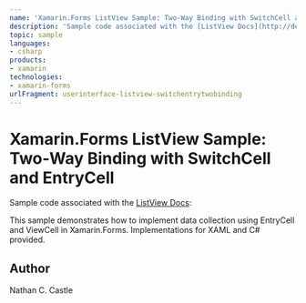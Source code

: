 ```yaml
---
name: 'Xamarin.Forms ListView Sample: Two-Way Binding with SwitchCell and EntryCell'
description: 'Sample code associated with the [ListView Docs](http://developer.xamarin.com/guides/cross-platform/xamarin-forms/user-interface/list_view/):  This ...'
topic: sample
languages:
- csharp
products:
- xamarin
technologies:
- xamarin-forms
urlFragment: userinterface-listview-switchentrytwobinding
---
```

Xamarin.Forms ListView Sample: Two-Way Binding with SwitchCell and EntryCell
===========================

Sample code associated with the [ListView Docs](http://developer.xamarin.com/guides/cross-platform/xamarin-forms/user-interface/list_view/):

This sample demonstrates how to implement data collection using EntryCell and ViewCell in Xamarin.Forms. Implementations for XAML and C# provided.


Author
------
Nathan C. Castle
